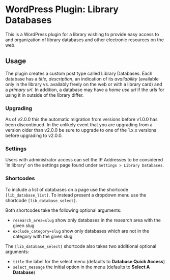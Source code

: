 # WordPress Plugin: Library Databases
This is a WordPress plugin for a library wishing to provide easy access to and organization of library databases and other electronic resources on the web.

## Usage
The plugin creates a custom post type called Library Databases. Each database has a *title*, *description*, an indication of its *availability* (available only in the library vs. availably freely on the web or with a library card) and a *primary url*. In addition, a database may have a *home use url* if the urls for using it in outside of the library differ.

### Upgrading
As of v2.0.0 this the automatic migration from versions before v1.0.0 has been discontinued. In the unlikely event that you are upgrading from a version older than v2.0.0 be sure to upgrade to one of the 1.x.x versions before upgrading to v2.0.0.

### Settings
Users with administrator access can set the IP Addresses to be considered 'in library' on the settings page found under `Settings > Library Databases`.

### Shortcodes
To include a list of databases on a page use the shortcode `[lib_database_list]`. To instead present a dropdown menu use the shortcode `[lib_database_select]`.

Both shortcodes take the following optional arguments:
- `research_area=slug` show only databases in the research area with the given slug
- `exclude_category=slug` show only databases which are not in the category with the given slug

The `[lib_database_select]` shortcode also takes two additional optional arguments:

- `title` the label for the select menu (defaults to **Database Quick Access**)
- `select_message` the initial option in the menu (defaults to **Select A Database**)
